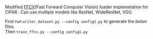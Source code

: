 Modified [FFCV](www.ffcv.io)(Fast Forward Computer Vision)  loader implemetation for CIFAR . Can use multiple models like ResNet, WideResNet, VGG.

First run ```writer_dataset.py --config config1.py```  to generate the *beton* files. <br />
Then ```train_ffcv.py --config config1.py```
